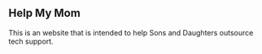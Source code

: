 ## Help My Mom

This is an website that is intended to help Sons and Daughters outsource tech support.